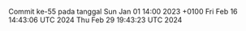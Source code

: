 Commit ke-55 pada tanggal Sun Jan 01 14:00 2023 +0100
Fri Feb 16 14:43:06 UTC 2024
Thu Feb 29 19:43:23 UTC 2024

